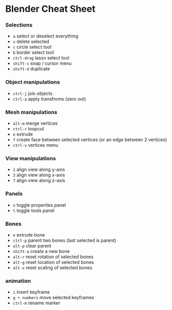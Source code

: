 # Blender Cheat Sheet

### Selections

* `a` select or deselect everything
* `x` delete selected
* `c` circle select tool
* `b` border select tool
* `ctrl-drag` lasso select tool
* `shift-s` snap / cursor menu
* `shift-d` duplicate

### Object manipulations

* `ctrl-j` join objects
* `ctrl-a` apply transfroms (zero out)

### Mesh manipulations

* `alt-m` merge vertices
* `ctrl-r` loopcut
* `e` extrude
* `f` create face between selected vertices (or an edge between 2 vertices)
* `ctrl-v` vertices menu

### View manipulations

* `1` align view along y-axis
* `3` align view along x-axis
* `7` align view along z-axis

### Panels

* `n` toggle properties panel
* `t` toggle tools panel

### Bones

* `e` extrude bone
* `ctrl-p` parent two bones (last selected is parent)
* `alt-p` clear parent
* `shift-a` create a new bone
* `alt-r` reset rotation of selected bones
* `alt-g` reset location of selected bones
* `alt-s` reset scaling of selected bones

### animation

* `i` insert keyframe
* `g + numbers` move selected keyframes
* `ctrl-m` rename marker



